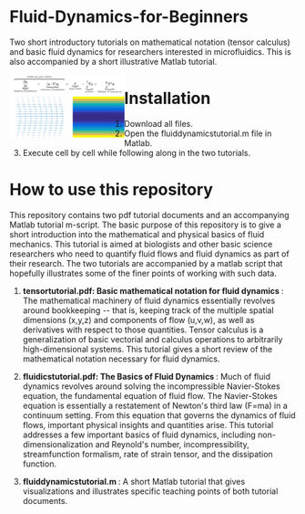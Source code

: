 # Fluid-Dynamics-for-Beginners
Two short introductory tutorials on mathematical notation (tensor calculus) and basic fluid dynamics for researchers interested in microfluidics. This is also accompanied by a short illustrative Matlab tutorial.

<img src="fluidtutorial_fig.png" width = "40%" align="left">


# Installation
1. Download all files.
2. Open the fluiddynamicstutorial.m file in Matlab.
3. Execute cell by cell while following along in the two tutorials.

# How to use this repository
This repository contains two pdf tutorial documents and an accompanying Matlab tutorial m-script. The basic purpose of this repository is to give a short introduction into the mathematical and physical basics of fluid mechanics. This tutorial is aimed at biologists and other basic science researchers who need to quantify fluid flows and fluid dynamics as part of their research. The two tutorials are accompanied by a matlab script that hopefully illustrates some of the finer points of working with such data.

1) <b> tensortutorial.pdf: Basic mathematical notation for fluid dynamics </b>: The mathematical machinery of fluid dynamics essentially revolves around bookkeeping -- that is, keeping track of the multiple spatial dimensions (x,y,z) and components of flow (u,v,w), as well as derivatives with respect to those quantities. Tensor calculus is a generalization of basic vectorial and calculus operations to arbitrarily high-dimensional systems. This tutorial gives a short review of the mathematical notation necessary for fluid dynamics.

2) <b> fluidicstutorial.pdf: The Basics of Fluid Dynamics </b>: Much of fluid dynamics revolves around solving the incompressible Navier-Stokes equation, the fundamental equation of fluid flow. The Navier-Stokes equation is essentially a restatement of Newton's third law (F=ma) in a continuum setting. From this equation that governs the dynamics of fluid flows, important physical insights and quantities arise. This tutorial addresses a few important basics of fluid dynamics, including non-dimensionalization and Reynold's number, incompressibility, streamfunction formalism, rate of strain tensor, and the dissipation function.

3) <b> fluiddynamicstutorial.m </b>: A short Matlab tutorial that gives visualizations and illustrates specific teaching points of both tutorial documents.

